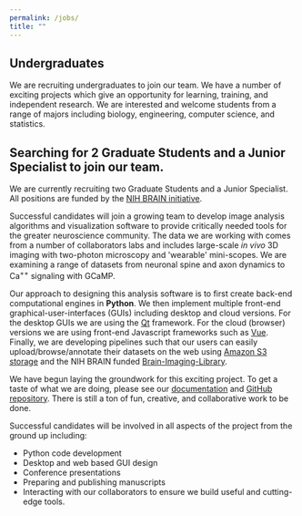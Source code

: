 ```yaml
---
permalink: /jobs/
title: ""
---
```


## Undergraduates

We are recruiting undergraduates to join our team. We have a number of exciting projects which give an opportunity for learning, training, and independent research. We are interested and welcome students from a range of majors including biology, engineering, computer science, and statistics.

## Searching for 2 Graduate Students and a  Junior Specialist to join our team.

We are currently recruiting two Graduate Students and a Junior Specialist. All positions are funded by the [NIH BRAIN initiative](https://braininitiative.nih.gov/).

Successful candidates will join a growing team to develop image analysis algorithms and visualization software to provide critically needed tools for the greater neuroscience community. The data we are working with comes from a number of collaborators labs and includes large-scale <I>in vivo</I> 3D imaging with two-photon microscopy and 'wearable' mini-scopes. We are examining a range of datasets from neuronal spine and axon dynamics to Ca<sup>++</sup> signaling with GCaMP.

Our approach to designing this analysis software is to first create back-end computational engines in **Python**. We then implement multiple front-end graphical-user-interfaces (GUIs) including desktop and cloud versions. For the desktop GUIs we are using the [Qt](https://riverbankcomputing.com/software/pyqt/intro) framework. For the cloud (browser) versions we are using front-end Javascript frameworks such as [Vue](https://vuejs.org/). Finally, we are developing pipelines such that our users can easily upload/browse/annotate their datasets on the web using [Amazon S3 storage](https://aws.amazon.com/s3/) and the NIH BRAIN funded [Brain-Imaging-Library](https://www.brainimagelibrary.org/).

We have begun laying the groundwork for this exciting project. To get a taste of what we are doing, please see our [documentation](https://cudmore.github.io/PyMapManager/) and [GitHub repository](https://github.com/cudmore/PyMapManager). There is still a ton of fun, creative, and collaborative work to be done.

Successful candidates will be involved in all aspects of the project from the ground up including:

 - Python code development
 - Desktop and web based GUI design
 - Conference presentations
 - Preparing and publishing manuscripts
 - Interacting with our collaborators to ensure we build useful and cutting-edge tools.
